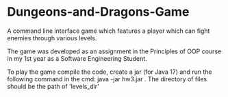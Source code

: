 # Dungeons-and-Dragons-Game
A command line interface game which features a player which can fight enemies through various levels.

The game was developed as an assignment in the Principles of OOP course in my 1st year as a Software Engineering Student. 

To play the game compile the code, create a jar (for Java 17) and run the following command in the cmd: java -jar hw3.jar <Path to directory of files>. The directory of files should be the path of 'levels_dir'
